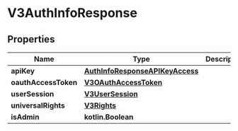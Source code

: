 
# V3AuthInfoResponse

## Properties
Name | Type | Description | Notes
------------ | ------------- | ------------- | -------------
**apiKey** | [**AuthInfoResponseAPIKeyAccess**](AuthInfoResponseAPIKeyAccess.md) |  |  [optional]
**oauthAccessToken** | [**V3OAuthAccessToken**](V3OAuthAccessToken.md) |  |  [optional]
**userSession** | [**V3UserSession**](V3UserSession.md) |  |  [optional]
**universalRights** | [**V3Rights**](V3Rights.md) |  |  [optional]
**isAdmin** | **kotlin.Boolean** |  |  [optional]



